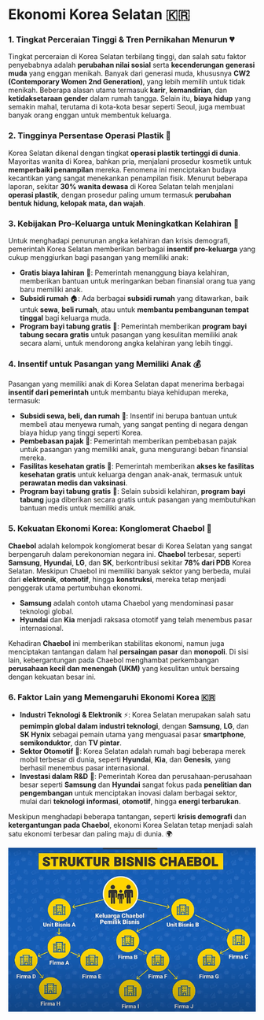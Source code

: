 # Ekonomi Korea Selatan 🇰🇷

### 1. **Tingkat Perceraian Tinggi & Tren Pernikahan Menurun 💔**

Tingkat perceraian di Korea Selatan terbilang tinggi, dan salah satu faktor penyebabnya adalah **perubahan nilai sosial** serta **kecenderungan generasi muda** yang enggan menikah. Banyak dari generasi muda, khususnya **CW2 (Contemporary Women 2nd Generation)**, yang lebih memilih untuk tidak menikah. Beberapa alasan utama termasuk **karir**, **kemandirian**, dan **ketidaksetaraan gender** dalam rumah tangga. Selain itu, **biaya hidup** yang semakin mahal, terutama di kota-kota besar seperti Seoul, juga membuat banyak orang enggan untuk membentuk keluarga. 

### 2. **Tingginya Persentase Operasi Plastik 💉**

Korea Selatan dikenal dengan tingkat **operasi plastik tertinggi di dunia**. Mayoritas wanita di Korea, bahkan pria, menjalani prosedur kosmetik untuk **memperbaiki penampilan** mereka. Fenomena ini menciptakan budaya kecantikan yang sangat menekankan penampilan fisik. Menurut beberapa laporan, sekitar **30% wanita dewasa** di Korea Selatan telah menjalani **operasi plastik**, dengan prosedur paling umum termasuk **perubahan bentuk hidung, kelopak mata, dan wajah**.

### 3. **Kebijakan Pro-Keluarga untuk Meningkatkan Kelahiran 👶**

Untuk menghadapi penurunan angka kelahiran dan krisis demografi, pemerintah Korea Selatan memberikan berbagai **insentif pro-keluarga** yang cukup menggiurkan bagi pasangan yang memiliki anak:

- **Gratis biaya lahiran** 🏥: Pemerintah menanggung biaya kelahiran, memberikan bantuan untuk meringankan beban finansial orang tua yang baru memiliki anak.
- **Subsidi rumah** 🏠: Ada berbagai **subsidi rumah** yang ditawarkan, baik untuk **sewa**, **beli rumah**, atau untuk **membantu pembangunan tempat tinggal** bagi keluarga muda.
- **Program bayi tabung gratis** 💉: Pemerintah memberikan **program bayi tabung secara gratis** untuk pasangan yang kesulitan memiliki anak secara alami, untuk mendorong angka kelahiran yang lebih tinggi.

### 4. **Insentif untuk Pasangan yang Memiliki Anak 💰**

Pasangan yang memiliki anak di Korea Selatan dapat menerima berbagai **insentif dari pemerintah** untuk membantu biaya kehidupan mereka, termasuk:

- **Subsidi sewa, beli, dan rumah** 🏡: Insentif ini berupa bantuan untuk membeli atau menyewa rumah, yang sangat penting di negara dengan biaya hidup yang tinggi seperti Korea.
- **Pembebasan pajak** 🧾: Pemerintah memberikan pembebasan pajak untuk pasangan yang memiliki anak, guna mengurangi beban finansial mereka.
- **Fasilitas kesehatan gratis** 🏥: Pemerintah memberikan **akses ke fasilitas kesehatan gratis** untuk keluarga dengan anak-anak, termasuk untuk **perawatan medis dan vaksinasi**.
- **Program bayi tabung gratis** 💉: Selain subsidi kelahiran, **program bayi tabung** juga diberikan secara gratis untuk pasangan yang membutuhkan bantuan medis untuk memiliki anak.

### 5. **Kekuatan Ekonomi Korea: Konglomerat Chaebol 💼**

**Chaebol** adalah kelompok konglomerat besar di Korea Selatan yang sangat berpengaruh dalam perekonomian negara ini. **Chaebol** terbesar, seperti **Samsung**, **Hyundai**, **LG**, dan **SK**, berkontribusi sekitar **78% dari PDB** Korea Selatan. Meskipun Chaebol ini memiliki banyak sektor yang berbeda, mulai dari **elektronik**, **otomotif**, hingga **konstruksi**, mereka tetap menjadi penggerak utama pertumbuhan ekonomi.

- **Samsung** adalah contoh utama Chaebol yang mendominasi pasar teknologi global.
- **Hyundai** dan **Kia** menjadi raksasa otomotif yang telah menembus pasar internasional.
  
Kehadiran **Chaebol** ini memberikan stabilitas ekonomi, namun juga menciptakan tantangan dalam hal **persaingan pasar** dan **monopoli**. Di sisi lain, kebergantungan pada Chaebol menghambat perkembangan **perusahaan kecil dan menengah (UKM)** yang kesulitan untuk bersaing dengan kekuatan besar ini.

### 6. **Faktor Lain yang Memengaruhi Ekonomi Korea 🇰🇷**

- **Industri Teknologi & Elektronik** ⚡: Korea Selatan merupakan salah satu **pemimpin global dalam industri teknologi**, dengan **Samsung**, **LG**, dan **SK Hynix** sebagai pemain utama yang menguasai pasar **smartphone**, **semikonduktor**, dan **TV pintar**.
- **Sektor Otomotif** 🚗: Korea Selatan adalah rumah bagi beberapa merek mobil terbesar di dunia, seperti **Hyundai**, **Kia**, dan **Genesis**, yang berhasil menembus pasar internasional.
- **Investasi dalam R&D** 🔬: Pemerintah Korea dan perusahaan-perusahaan besar seperti **Samsung** dan **Hyundai** sangat fokus pada **penelitian dan pengembangan** untuk menciptakan inovasi dalam berbagai sektor, mulai dari **teknologi informasi**, **otomotif**, hingga **energi terbarukan**.
  
Meskipun menghadapi beberapa tantangan, seperti **krisis demografi** dan **ketergantungan pada Chaebol**, ekonomi Korea Selatan tetap menjadi salah satu ekonomi terbesar dan paling maju di dunia. 🌍

![alt text](img/ekonomi_korea.png)